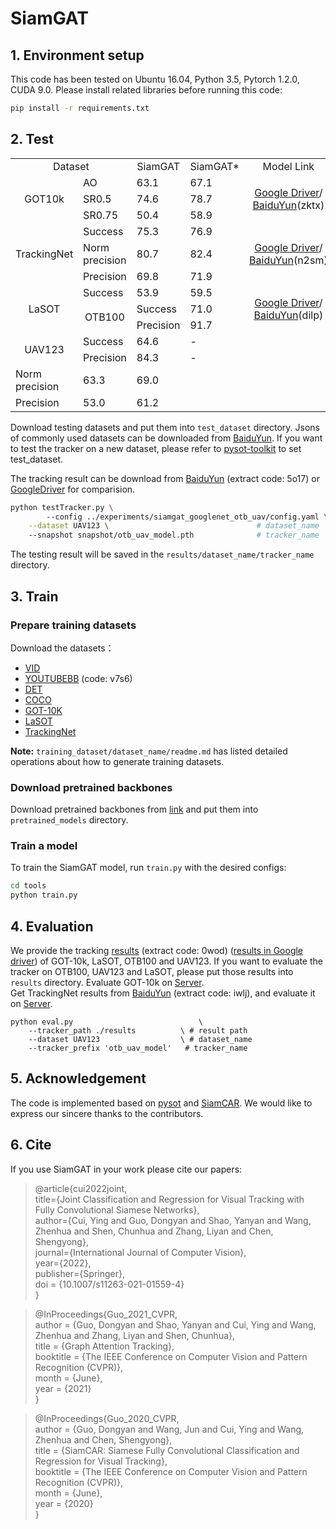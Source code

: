 # SiamGAT

## 1. Environment setup
This code has been tested on Ubuntu 16.04, Python 3.5, Pytorch 1.2.0, CUDA 9.0.
Please install related libraries before running this code: 
```bash
pip install -r requirements.txt
```

## 2. Test

<table>    <tr>
        <td colspan="2" align=center> Dataset</td>
        <td align=center>SiamGAT</td>
        <td align=center>SiamGAT*</td>
        <td align=center>Model Link</td>
    </tr>
    <tr>
        <td rowspan="3" align=center>GOT10k</td>
        <td>AO</td>
        <td>63.1</td> <td>67.1</td>
        <td rowspan="3" align=center>
			<a href="https://drive.google.com/file/d/1g4ETsJF_jtvpn0-6XF0VGxCtg67-EFmc/view?usp=sharing">Google Driver</a>/<br>
			<a href="https://pan.baidu.com/s/1wap-r-57Rl9NGndiSNAfHw">BaiduYun</a>(zktx)
		</td>
    </tr>
    <tr>
        <td>SR0.5</td>
        <td>74.6</td> <td>78.7</td>
    </tr>
    <tr>
        <td>SR0.75</td>
        <td>50.4</td> <td>58.9</td>
    </tr>
    <tr>
        <td rowspan="3" align=center>TrackingNet</td>
        <td>Success</td>
        <td>75.3</td> <td>76.9</td>
        <td rowspan="3" align=center>
			<a href="https://drive.google.com/file/d/1D2FSYDepz8LU0D3ZsWPYdEIVpNItgHwl/view?usp=sharing">Google Driver</a>/<br>
			<a href="https://pan.baidu.com/s/1Zst1o1cg_zK9YqN3meJ7Bw">BaiduYun</a>(n2sm)
		</td>
    </tr>
    <tr>
        <td>Norm precision</td>
        <td>80.7</td> <td>82.4</td>
    </tr>
    <tr>
        <td>Precision</td>
        <td>69.8</td> <td>71.9</td>
    </tr>
    <tr>
        <td rowspan="3" align=center>LaSOT</td>
        <td>Success</td>
        <td>53.9</td> <td> 59.5 </td>
        <td rowspan="3" align=center>
			<a href="https://drive.google.com/file/d/167ANy1557rcIsAjuH6_bSS_OFEvgG93s/view?usp=sharing">Google Driver</a>/<br>
			<a href="https://pan.baidu.com/s/17-pG-Mytg4sT330mhd584A">BaiduYun</a>(dilp)
		</td>
    </tr>
    <tr>
        <td rowspan="2" align=center>OTB100</td>
        <td>Success</td>
        <td>71.0</td> <td>71.5</td>
        <td rowspan="4" align=center>
			<a href="https://drive.google.com/file/d/1LKU6DuOzmLGJr-LYm4yXciJwIizbV_Zf/view?usp=sharing">Google Driver</a>/<br>
			<a href="https://pan.baidu.com/s/1nuK-gAX12K96CQpHbHr3tA">BaiduYun</a>(w1rs)
		</td>
    </tr>
    <tr>
        <td>Precision</td>
        <td>91.7</td> <td>93.0</td>
    </tr>
    <tr>
        <td rowspan="2" align=center>UAV123</td>
        <td>Success</td>
        <td>64.6</td> <td> - </td>
    </tr>
    <tr>
        <td>Precision</td>
        <td>84.3</td> <td> - </td>
    </tr>
    <tr>
        <td>Norm precision</td>
        <td>63.3</td> <td> 69.0 </td>
    </tr>
    <tr>
        <td>Precision</td>
        <td>53.0</td> <td> 61.2 </td>
    </tr>
    
</table>


Download testing datasets and put them into `test_dataset` directory. Jsons of commonly used datasets can be downloaded from [BaiduYun](https://pan.baidu.com/s/1js0Qhykqqur7_lNRtle1tA#list/path=%2F). If you want to test the tracker on a new dataset, please refer to [pysot-toolkit](https://github.com/StrangerZhang/pysot-toolkit) to set test_dataset.

The tracking result can be download from [BaiduYun](https://pan.baidu.com/s/1hPqD9lvYfSAgRiQhgIpHSQ) (extract code: 5o17) or [GoogleDriver](https://drive.google.com/file/d/1lq3EOY5bC64Q_1sgggyrWe_WeCryRXgr/view?usp=sharing) for comparision.

```bash 
python testTracker.py \    
        --config ../experiments/siamgat_googlenet_otb_uav/config.yaml \
	--dataset UAV123 \                                 # dataset_name
	--snapshot snapshot/otb_uav_model.pth              # tracker_name
```
The testing result will be saved in the `results/dataset_name/tracker_name` directory.

## 3. Train

### Prepare training datasets

Download the datasets：
* [VID](http://image-net.org/challenges/LSVRC/2017/)
* [YOUTUBEBB](https://pan.baidu.com/s/1gQKmi7o7HCw954JriLXYvg) (code: v7s6)
* [DET](http://image-net.org/challenges/LSVRC/2017/)
* [COCO](http://cocodataset.org)
* [GOT-10K](http://got-10k.aitestunion.com/downloads)
* [LaSOT](https://cis.temple.edu/lasot/)
* [TrackingNet](https://tracking-net.org/#downloads)

**Note:** `training_dataset/dataset_name/readme.md` has listed detailed operations about how to generate training datasets.

### Download pretrained backbones
Download pretrained backbones from [link](https://download.pytorch.org/models/inception_v3_google-1a9a5a14.pth) and put them into `pretrained_models` directory.

### Train a model
To train the SiamGAT model, run `train.py` with the desired configs:

```bash
cd tools
python train.py
```

## 4. Evaluation
We provide the tracking [results](https://pan.baidu.com/s/1Ohit3C_hdy70x-JrdGUfeg) (extract code: 0wod) ([results in Google driver](https://drive.google.com/file/d/1GBk_eKOMxo3rdTrmZYzDaG-Nc_j2Cdg6/view?usp=sharing)) of GOT-10k, LaSOT, OTB100 and UAV123. If you want to evaluate the tracker on OTB100, UAV123 and LaSOT, please put those results into  `results` directory. Evaluate GOT-10k on [Server](http://got-10k.aitestunion.com/).   
Get TrackingNet results from [BaiduYun](https://pan.baidu.com/s/1cJkTbhO73KaIfBzFHkonNg) (extract code: iwlj), and evaluate it on [Server](http://eval.tracking-net.org/).
```
python eval.py 	                          \
	--tracker_path ./results          \ # result path
	--dataset UAV123                  \ # dataset_name
	--tracker_prefix 'otb_uav_model'   # tracker_name
```

## 5. Acknowledgement
The code is implemented based on [pysot](https://github.com/STVIR/pysot) and [SiamCAR](https://github.com/ohhhyeahhh/SiamCAR). We would like to express our sincere thanks to the contributors.

## 6. Cite
If you use SiamGAT in your work please cite our papers:

> @article{cui2022joint,  
	title={Joint Classification and Regression for Visual Tracking with Fully Convolutional Siamese Networks},  
	author={Cui, Ying and Guo, Dongyan and Shao, Yanyan and Wang, Zhenhua and Shen, Chunhua and Zhang, Liyan and Chen, Shengyong},  
	journal={International Journal of Computer Vision},  
	year={2022},  
	publisher={Springer},  
	doi = {10.1007/s11263-021-01559-4}  
}

> @InProceedings{Guo_2021_CVPR,  
  author = {Guo, Dongyan and Shao, Yanyan and Cui, Ying and Wang, Zhenhua and Zhang, Liyan and Shen, Chunhua},  
  title = {Graph Attention Tracking},  
  booktitle = {The IEEE Conference on Computer Vision and Pattern Recognition (CVPR)},  
  month = {June},  
  year = {2021}  
}

> @InProceedings{Guo_2020_CVPR,  
   author = {Guo, Dongyan and Wang, Jun and Cui, Ying and Wang, Zhenhua and Chen, Shengyong},  
   title = {SiamCAR: Siamese Fully Convolutional Classification and Regression for Visual Tracking},  
   booktitle = {The IEEE Conference on Computer Vision and Pattern Recognition (CVPR)},  
   month = {June},  
   year = {2020}  
}
